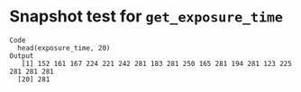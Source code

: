 # Snapshot test for `get_exposure_time`

    Code
      head(exposure_time, 20)
    Output
       [1] 152 161 167 224 221 242 281 183 281 250 165 281 194 281 123 225 281 281 281
      [20] 281

